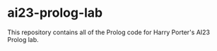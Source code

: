 # ai23-prolog-lab
This repository contains all of the Prolog code for Harry Porter's AI23 Prolog lab.
